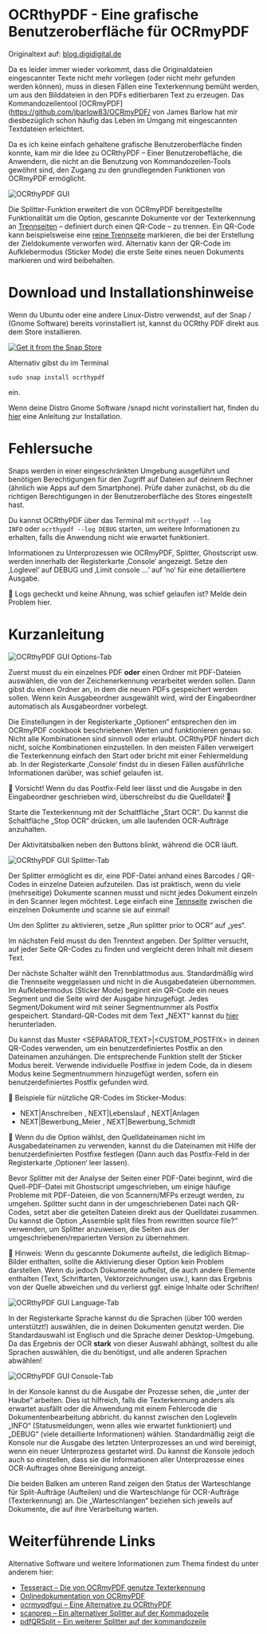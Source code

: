 # OCRthyPDF - Eine grafische Benutzeroberfläche für OCRmyPDF

Originaltext auf: [blog.digidigital.de](https://blog.digidigital.de/?p=525&lang=de_DE)

Da es leider immer wieder vorkommt, dass die Originaldateien eingescannter Texte nicht mehr vorliegen (oder nicht mehr gefunden werden können), muss in diesen Fällen eine Texterkennung bemüht werden, um aus den Bilddateien in den PDFs editierbaren Text zu erzeugen. Das Kommandozeilentool [OCRmyPDF](https://github.com/jbarlow83/OCRmyPDF/ von James Barlow hat mir diesbezüglich schon häufig das Leben im Umgang mit eingescannten Textdateien erleichtert.

Da es ich keine einfach gehaltene grafische Benutzeroberfläche finden konnte, kam mir die Idee zu OCRthyPDF – Einer Benutzerobefläche, die Anwendern, die nicht an die Benutzung von Kommandozeilen-Tools gewöhnt sind, den Zugang zu den grundlegenden Funktionen von OCRmyPDF ermöglicht.

![OCRthyPDF GUI](https://raw.githubusercontent.com/digidigital/OCRthyPDF-Essentials/main/screenshots/1.png)

Die Splitter-Funktion erweitert die von OCRmyPDF bereitgestellte Funktionalität um die Option, gescannte Dokumente vor der Texterkennung an [Trennseiten](https://github.com/digidigital/OCRthyPDF-Essentials/blob/main/testing/Separator.pdf) – definiert durch einen QR-Code – zu trennen. Ein QR-Code kann beispielsweise eine [reine Trennseite](https://github.com/digidigital/OCRthyPDF-Essentials/blob/main/testing/Separator.pdf) markieren, die bei der Erstellung der Zieldokumente verworfen wird. Alternativ kann der QR-Code im Aufklebermodus (Sticker Mode) die erste Seite eines neuen Dokuments markieren und wird beibehalten.

# Download und Installationshinweise
Wenn du Ubuntu oder eine andere Linux-Distro verwendst, auf der Snap / (Gnome Software) bereits  vorinstalliert ist, kannst du OCRthy PDF direkt aus dem Store installieren.

[![Get it from the Snap Store](https://snapcraft.io/static/images/badges/en/snap-store-black.svg)](https://snapcraft.io/ocrthypdf)

Alternativ gibst du im Terminal

<code>sudo snap install ocrthypdf</code> 

ein.

Wenn deine Distro Gnome Software /snapd nicht vorinstalliert hat, finden du [hier](https://snapcraft.io/docs/installing-snapd) eine Anleitung zur Installation.

# Fehlersuche
Snaps werden in einer eingeschränkten Umgebung ausgeführt und benötigen Berechtigungen für den Zugriff auf Dateien auf deinem Rechner (ähnlich wie Apps auf dem Smartphone). Prüfe daher zunächst, ob du die richtigen Berechtigungen in der Benutzeroberfläche des Stores eingestellt hast.

Du kannst OCRthyPDF über das Terminal mit <code>ocrthypdf --log INFO</code> oder <code>ocrthypdf --log DEBUG</code> starten, um weitere Informationen zu erhalten, falls die Anwendung nicht wie erwartet funktioniert.

Informationen zu Unterprozessen wie OCRmyPDF, Splitter, Ghostscript usw. werden innerhalb  der Registerkarte ‚Console‘ angezeigt. Setze den ‚Loglevel‘ auf DEBUG und ‚Limit console …‘ auf ’no‘ für eine detailliertere Ausgabe.

:pushpin: Logs gecheckt und keine Ahnung, was schief gelaufen ist? Melde dein Problem hier.

# Kurzanleitung
![OCRthyPDF GUI Options-Tab](https://raw.githubusercontent.com/digidigital/OCRthyPDF-Essentials/main/screenshots/1.png)

Zuerst musst du ein einzelnes PDF **oder** einen Ordner mit PDF-Dateien auswählen, die von der Zeichenerkennung verarbeitet werden sollen. Dann gibst du einen Ordner an, in dem die neuen PDFs gespeichert werden sollen. Wenn kein Ausgabeordner ausgewählt wird, wird der Eingabeordner automatisch als Ausgabeordner vorbelegt.

Die Einstellungen in der Registerkarte „Optionen“ entsprechen den im OCRmyPDF cookbook beschriebenen Werten und funktionieren genau so. Nicht alle Kombinationen sind sinnvoll oder erlaubt. OCRthyPDF hindert dich nicht, solche Kombinationen einzustellen. In den meisten Fällen verweigert die Texterkennung einfach den Start oder bricht mit einer Fehlermeldung ab. In der Registerkarte ‚Console‘ findst du in diesen Fällen ausführliche Informationen darüber, was schief gelaufen ist.

:stop_sign: Vorsicht! Wenn du das Postfix-Feld leer lässt und die Ausgabe in den Eingabeordner geschrieben wird, überschreibst du die Quelldatei! :facepalm:

Starte die Texterkennung mit der Schaltfläche „Start OCR“. Du kannst die Schaltfläche „Stop OCR“ drücken, um alle laufenden OCR-Aufträge anzuhalten.

Der Aktivitätsbalken neben den Buttons blinkt, während die OCR läuft.

![OCRthyPDF GUI Splitter-Tab](https://raw.githubusercontent.com/digidigital/OCRthyPDF-Essentials/main/screenshots/2.png)

Der Splitter ermöglicht es dir, eine PDF-Datei anhand eines Barcodes / QR-Codes in einzelne Dateien aufzuteilen. Das ist praktisch, wenn du viele (mehrseitige) Dokumente scannen musst und nicht jedes Dokument einzeln in den Scanner legen möchtest. Lege einfach eine [Tennseite](https://github.com/digidigital/OCRthyPDF-Essentials/blob/main/testing/Separator.pdf) zwischen die einzelnen Dokumente und scanne sie auf einmal!

Um den Splitter zu aktivieren, setze „Run splitter prior to OCR“ auf „yes“.

Im nächsten Feld musst du den Trenntext angeben. Der Splitter versucht, auf jeder Seite QR-Codes zu finden und vergleicht deren Inhalt mit diesem Text.

Der nächste Schalter wählt den Trennblattmodus aus. Standardmäßig wird die Trennseite weggelassen und nicht in die Ausgabedateien übernommen. Im Aufklebermodus (Sticker Mode) beginnt ein QR-Code ein neues Segment und die Seite wird der Ausgabe hinzugefügt. Jedes Segment/Dokument wird mit seiner Segmentnummer als Postfix gespeichert. Standard-QR-Codes mit dem Text „NEXT“ kannst du [hier](https://github.com/digidigital/OCRthyPDF-Essentials/raw/main/testing/barcodesQR.zip) herunterladen.

Du kannst das Muster <SEPARATOR_TEXT>|<CUSTOM_POSTFIX> in deinen QR-Codes verwenden, um ein benutzerdefiniertes Postfix an den Dateinamen anzuhängen.  Die entsprechende Funktion stellt der Sticker Modus bereit. Verwende individuelle Postfixe in jedem Code, da in diesem Modus keine Segmentnummern hinzugefügt werden, sofern ein benutzerdefiniertes Postfix gefunden wird.

:pushpin: Beispiele für nützliche QR-Codes im Sticker-Modus:

   - NEXT|Anschreiben , NEXT|Lebenslauf , NEXT|Anlagen
   - NEXT|Bewerbung_Meier , NEXT|Bewerbung_Schmidt

:pushpin: Wenn du die Option wählst, den Quelldateinamen nicht im Ausgabedateinamen zu verwenden, kannst du die Dateinamen mit Hilfe der benutzerdefinierten Postfixe festlegen (Dann auch das Postfix-Feld in der Registerkarte ‚Optionen‘ leer lassen).

Bevor Splitter mit der Analyse der Seiten einer PDF-Datei beginnt, wird die Quell-PDF-Datei mit Ghostscript umgeschrieben, um einige häufige Probleme mit PDF-Dateien, die von Scannern/MFPs erzeugt werden, zu umgehen. Splitter sucht dann in der umgeschriebenen Datei nach QR-Codes, setzt aber die geteilten Dateien direkt aus der Quelldatei zusammen. Du kannst die Option „Assemble split files from rewritten source file?“ verwenden, um Splitter anzuweisen, die Seiten aus der umgeschriebenen/reparierten Version zu übernehmen. 

:stop_sign: Hinweis: Wenn du gescannte Dokumente aufteilst, die lediglich Bitmap-Bilder enthalten, sollte die Aktivierung dieser Option kein Problem darstellen. Wenn du jedoch Dokumente aufteilst, die auch andere Elemente enthalten (Text, Schriftarten, Vektorzeichnungen usw.), kann das Ergebnis von der Quelle abweichen und du verlierst ggf. einige Inhalte oder Schriften!

![OCRthyPDF GUI Language-Tab](https://raw.githubusercontent.com/digidigital/OCRthyPDF-Essentials/main/screenshots/3.png)

In der Registerkarte Sprache kannst du die Sprachen (über 100 werden unterstützt!) auswählen, die in deinen Dokumenten genutzt werden. Die Standardauswahl ist Englisch und die Sprache deiner Desktop-Umgebung. Da das Ergebnis der OCR **stark** von dieser Auswahl abhängt, solltest du alle Sprachen auswählen, die du benötigst, und alle anderen Sprachen abwählen!

![OCRthyPDF GUI Console-Tab](https://raw.githubusercontent.com/digidigital/OCRthyPDF-Essentials/main/screenshots/4.png)

In der Konsole kannst du die Ausgabe der Prozesse sehen, die „unter der Haube“ arbeiten. Dies ist hilfreich, falls die Texterkennung anders als erwartet ausfällt oder die Anwendung mit einem Fehlercode die Dokumentenbearbeitung abbricht. du kannst zwischen den Logleveln „INFO“ (Statusmeldungen, wenn alles wie erwartet funktioniert) und „DEBUG“ (viele detaillierte Informationen) wählen. Standardmäßig zeigt die Konsole nur die Ausgabe des letzten Unterprozesses an und wird bereinigt, wenn ein neuer Unterprozess gestartet wird. Du kannst die Konsole jedoch auch so einstellen, dass sie die Informationen aller Unterprozesse eines OCR-Auftrages ohne Bereinigung anzeigt.

Die beiden Balken am unteren Rand zeigen den Status der Warteschlange für Split-Aufträge (Aufteilen) und die Warteschlange für OCR-Aufträge (Texterkennung) an. Die „Warteschlangen“ beziehen sich jeweils auf Dokumente, die auf ihre Verarbeitung warten.

# Weiterführende Links

Alternative Software und weitere Informationen zum Thema findest du unter anderem hier:

- [Tesseract – Die von OCRmyPDF genutze Texterkennung](https://github.com/tesseract-ocr/tesseract)
- [Onlinedokumentation von OCRmyPDF](https://ocrmypdf.readthedocs.io/en/latest/index.html)
- [ocrmypdfgui – Eine Alternative zu OCRthyPDF](https://snapcraft.io/ocrmypdfgui)
- [scanprep – Ein alternativer Splitter auf der Kommadozeile](https://snapcraft.io/scanprep)
- [pdfQRSplit – Ein weiterer Splitter auf der kommandozeile](https://github.com/adlerweb/PdfQRSplit)


